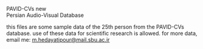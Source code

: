 PAVID-CVs
new  
Persian Audio-Visual Database

this files are some sample data of the 25th person from the PAVID-CVs database.
use of these data for scientific research is allowed.
for more data, email me: m.hedayatipour@mail.sbu.ac.ir
